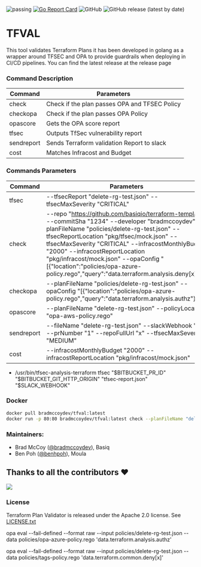 ![passing](https://github.com/bradmccoydev/tfval/actions/workflows/ci.yml/badge.svg) [![Go Report Card](https://goreportcard.com/badge/github.com/bradmccoydev/tfval)](https://goreportcard.com/report/github.com/bradmccoydev/tfval) ![GitHub](https://img.shields.io/github/license/bradmccoydev/tfval) ![GitHub release (latest by date)](https://img.shields.io/github/v/release/bradmccoydev/tfval)

# TFVAL
This tool validates Terraform Plans it has been developed in golang as a wrapper around TFSEC and OPA to provide guardrails when deploying in CI/CD pipelines. You can find the latest release at the release page

### Command Description

| Command | Parameters |
| --- | --- |
| check | Check if the plan passes OPA and TFSEC Policy |
| checkopa | Check if the plan passes OPA Policy |
| opascore | Gets the OPA score report |
| tfsec | Outputs TfSec vulnerability report |
| sendreport | Sends Terraform validation Report to slack |
| cost | Matches Infracost and Budget |

### Commands Parameters

| Command | Parameters |
| --- | --- |
| tfsec | --tfsecReport "delete-rg-test.json" --tfsecMaxSeverity "CRITICAL" |
| check | --repo "https://github.com/basiqio/terraform-template" --commitSha "1234" --developer "bradmccoydev" --planFileName "policies/delete-rg-test.json" --tfsecReportLocation "pkg/tfsec/mock.json" --tfsecMaxSeverity "CRITICAL" --infracostMonthlyBudget "2000" --infracostReportLocation "pkg/infracost/mock.json" --opaConfig "[{\"location\":\"policies/opa-azure-policy.rego\",\"query\":\"data.terraform.analysis.deny[x]\"}]" |
| checkopa | --planFileName "policies/delete-rg-test.json" --opaConfig "[{\"location\":\"policies/opa-azure-policy.rego\",\"query\":\"data.terraform.analysis.authz\"}]" |
| opascore | --planFileName "delete-rg-test.json" --policyLocation "opa-aws-policy.rego" |
| sendreport | --fileName "delete-rg-test.json" --slackWebhook "*" --prNumber "1" --repoFullUrl "x" --tfsecMaxSeverity "MEDIUM"  |
| cost | --infracostMonthlyBudget "2000" --infracostReportLocation "pkg/infracost/mock.json"|

 - /usr/bin/tfsec-analysis-terraform tfsec "$BITBUCKET_PR_ID" "$BITBUCKET_GIT_HTTP_ORIGIN" "tfsec-report.json" "$SLACK_WEBHOOK"
 
### Docker
```bash
docker pull bradmccoydev/tfval:latest
docker run -p 80:80 bradmccoydev/tfval:latest check --planFileName "delete-rg-test.json" --policyLocation "opa-aws-policy.rego" --tfsecMaxSeverity "CRITICAL" --opaRegoQuery "data.terraform.analysis.authz"
```

### Maintainers:
* Brad McCoy ([@bradmccoydev](https://github.com/bradmccoydev)), Basiq
* Ben Poh ([@benhpoh](https://github.com/benhpoh)), Moula

## Thanks to all the contributors ❤️
<a href = "https://github.com/bradmccoydev/tfval/graphs/contributors">
  <img src = "https://contrib.rocks/image?repo=bradmccoydev/tfval"/>
</a>

### License

Terraform Plan Validator is released under the Apache 2.0 license. See [LICENSE.txt](https://github.com/bradmccoydev/tfval/blob/main/LICENSE)

opa eval --fail-defined --format raw --input policies/delete-rg-test.json --data policies/opa-azure-policy.rego 'data.terraform.analysis.authz'

opa eval --fail-defined --format raw --input policies/delete-rg-test.json --data policies/tags-policy.rego 'data.terraform.common.deny[x]'
